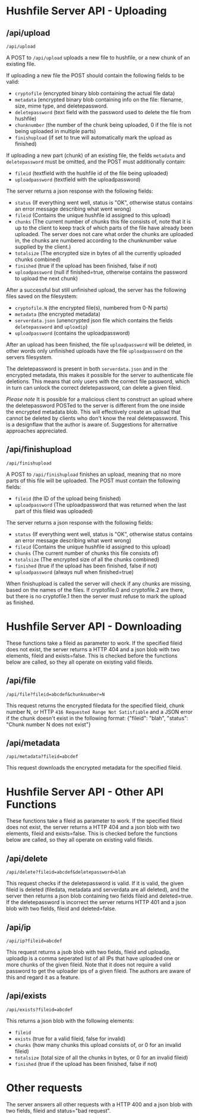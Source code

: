 Hushfile Server API - Uploading
================================

/api/upload
------------
	/api/upload
A POST to <code>/api/upload</code> uploads a new file to hushfile, or a new chunk of an existing file. 

If uploading a new file the POST should contain the following fields to be valid:
- <code>cryptofile</code> (encrypted binary blob containing the actual file data)
- <code>metadata</code> (encrypted binary blob containing info on the file: filename, size, mime type, and deletepassword.
- <code>deletepassword</code> (text field with the password used to delete the file from hushfile)
- <code>chunknumber</code> (the number of the chunk being uploaded, 0 if the file is not being uploaded in multiple parts)
- <code>finishupload</code> (if set to true will automatically mark the upload as finished)

If uploading a new part (chunk) of an existing file, the fields <code>metadata</code> and <code>deletepassword</code> must be omitted, and the POST must additionally contain:
- <code>fileid</code> (textfield with the hushfile id of the file being uploaded)
- <code>uploadpassword</code> (textfield with the uploadpassword)


The server returns a json response with the following fields: 
- <code>status</code> (If everything went well, status is "OK", otherwise status contains an error message describing what went wrong)
- <code>fileid</code> (Contains the unique hushfile id assigned to this upload)
- <code>chunks</code> (The current number of chunks this file consists of, note that it is up to the client to keep track of which parts of the file have already been uploaded. The server does not care what order the chunks are uploaded in, the chunks are numbered according to the chunknumber value supplied by the client.)
- <code>totalsize</code> (The encrypted size in bytes of all the currently uploaded chunks combined)
- <code>finished</code> (true if the upload has been finished, false if not)
- <code>uploadpassword</code> (null if finished=true, otherwise contains the password to upload the next chunk)

After a successful but still unfinished upload, the server has the following files saved on the filesystem:
- <code>cryptofile.N</code> (the encrypted file(s), numbered from 0-N parts)
- <code>metadata</code> (the encrypted metadata)
- <code>serverdata.json</code> (unencrypted json file which contains the fields <code>deletepassword</code> and <code>uploadip</code>)
- <code>uploadpassword</code> (contains the uploadpassword)

After an upload has been finished, the file <code>uploadpassword</code> will be deleted, in other words only unfinished uploads have the file <code>uploadpassword</code> on the servers filesystem.

The deletepassword is present in both <code>serverdata.json</code> and in the encrypted metadata, this makes it possible for the server to authenticate file deletions. This means that only users with the correct file password, which in turn can unlock the correct deletepassword, can delete a given fileid.

*Please note* It is possible for a malicious client to construct an upload where the deletepassword POSTed to the server is different from the one inside the encrypted metadata blob. This will effectively create an upload that cannot be deleted by clients who don't know the real deletepassword. This is a designflaw that the author is aware of. Suggestions for alternative approaches appreciated.

/api/finishupload
------------------
	/api/finishupload
A POST to <code>/api/finishupload</code> finishes an upload, meaning that no more parts of this file will be uploaded. The POST must contain the following fields:
- <code>fileid</code> (the ID of the upload being finished)
- <code>uploadpassword</code> (The uploadpassword that was returned when the last part of this fileid was uploaded)

The server returns a json response with the following fields: 
- <code>status</code> (If everything went well, status is "OK", otherwise status contains an error message describing what went wrong)
- <code>fileid</code> (Contains the unique hushfile id assigned to this upload) 
- <code>chunks</code> (The current number of chunks this file consists of)
- <code>totalsize</code> (The encrypted size of all the chunks combined)
- <code>finished</code> (true if the upload has been finished, false if not)
- <code>uploadpassword</code> (always null when finished=true)

When finishupload is called the server will check if any chunks are missing, based on the names of the files. If cryptofile.0 and cryptofile.2 are there, but there is no cryptofile.1 then the server must refuse to mark the upload as finished.

Hushfile Server API - Downloading
==================================
These functions take a fileid as parameter to work. If the specified fileid does not exist, the server returns a HTTP 404 and a json blob with two elements, fileid and exists=false. This is checked before the functions below are called, so they all operate on existing valid fileids.

/api/file
----------
	/api/file?fileid=abcdef&chunknumber=N
This request returns the encrypted filedata for the specified fileid, chunk number N, or HTTP <code>416 Requested Range Not Satisfiable</code> and a JSON error if the chunk doesn't exist in the following format: {"fileid": "blah", "status": "Chunk number N does not exist"}

/api/metadata
--------------
	/api/metadata?fileid=abcdef
This request downloads the encrypted metadata for the specified fileid.

Hushfile Server API - Other API Functions
==========================================
These functions take a fileid as parameter to work. If the specified fileid does not exist, the server returns a HTTP 404 and a json blob with two elements, fileid and exists=false. This is checked before the functions below are called, so they all operate on existing valid fileids.

/api/delete
------------
	/api/delete?fileid=abcdef&deletepassword=blah
This request checks if the deletepassword is valid. If it is valid, the given fileid is deleted (filedata, metadata and serverdata are all deleted), and the server then returns a json blob containing two fields fileid and deleted=true. If the deletepassword is incorrect the server returns HTTP 401 and a json blob with two fields, fileid and deleted=false.

/api/ip
--------
	/api/ip?fileid=abcdef
This request returns a jsob blob with two fields, fileid and uploadip, uploadip is a comma seperated list of all IPs that have uploaded one or more chunks of the given fileid. Note that it does not require a valid password to get the uploader ips of a given fileid. The authors are aware of this and regard it as a feature.

/api/exists
------------
	/api/exists?fileid=abcdef
This returns a json blob with the following elements:
- <code>fileid</code>
- <code>exists</code> (true for a valid fileid, false for invalid)
- <code>chunks</code> (how many chunks this upload consists of, or 0 for an invalid fileid)
- <code>totalsize</code> (total size of all the chunks in bytes, or 0 for an invalid fileid)
- <code>finished</code> (true if the upload has been finished, false if not)


Other requests
===============
The server answers all other requests with a HTTP 400 and a json blob with two fields, fileid and status="bad request".
